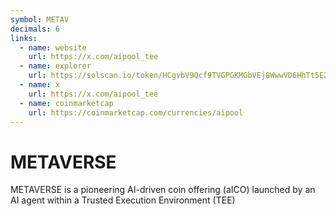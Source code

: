 ```yaml
---
symbol: METAV
decimals: 6
links:
  - name: website
    url: https://x.com/aipool_tee
  - name: explorer
    url: https://solscan.io/token/HCgvbV9Qcf9TVGPGKMGbVEj8WwwVD6HhTt5E2i3qkeN9
  - name: x
    url: https://x.com/aipool_tee
  - name: coinmarketcap
    url: https://coinmarketcap.com/currencies/aipool
---
```


# METAVERSE

METAVERSE is a pioneering AI-driven coin offering (aICO) launched by an AI agent within a Trusted Execution Environment (TEE)
